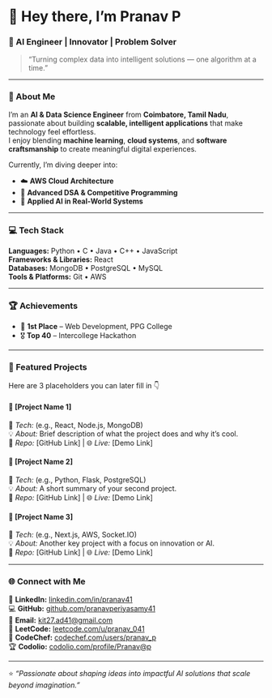 # 👋 Hey there, I’m **Pranav P**

### 🚀 AI Engineer | Innovator | Problem Solver  
> “Turning complex data into intelligent solutions — one algorithm at a time.”

---

### 🧠 About Me  
I’m an **AI & Data Science Engineer** from **Coimbatore, Tamil Nadu**, passionate about building **scalable, intelligent applications** that make technology feel effortless.  
I enjoy blending **machine learning**, **cloud systems**, and **software craftsmanship** to create meaningful digital experiences.

Currently, I’m diving deeper into:  
- ☁️ **AWS Cloud Architecture**  
- 🧩 **Advanced DSA & Competitive Programming**  
- 🤖 **Applied AI in Real-World Systems**

---

### 💻 Tech Stack
**Languages:** Python • C • Java • C++ • JavaScript  
**Frameworks & Libraries:** React  
**Databases:** MongoDB • PostgreSQL • MySQL  
**Tools & Platforms:** Git • AWS  

---

### 🏆 Achievements  
- 🥇 **1st Place** – Web Development, PPG College  
- 🎖️ **Top 40** – Intercollege Hackathon  

---

### 🧩 Featured Projects  
Here are 3 placeholders you can later fill in 👇  

#### 🔹 **[Project Name 1]**  
🧰 *Tech:* (e.g., React, Node.js, MongoDB)  
💡 *About:* Brief description of what the project does and why it’s cool.  
🔗 *Repo:* [GitHub Link] | 🌐 *Live:* [Demo Link]

#### 🔹 **[Project Name 2]**  
🧰 *Tech:* (e.g., Python, Flask, PostgreSQL)  
💡 *About:* A short summary of your second project.  
🔗 *Repo:* [GitHub Link] | 🌐 *Live:* [Demo Link]

#### 🔹 **[Project Name 3]**  
🧰 *Tech:* (e.g., Next.js, AWS, Socket.IO)  
💡 *About:* Another key project with a focus on innovation or AI.  
🔗 *Repo:* [GitHub Link] | 🌐 *Live:* [Demo Link]

---

### 🌐 Connect with Me  
🔗 **LinkedIn:** [linkedin.com/in/pranav41](https://www.linkedin.com/in/pranav41)  
💻 **GitHub:** [github.com/pranavperiyasamy41](https://github.com/pranavperiyasamy41)  
📧 **Email:** [kit27.ad41@gmail.com](mailto:kit27.ad41@gmail.com)  
🧮 **LeetCode:** [leetcode.com/u/pranav_041](https://leetcode.com/u/pranav_041/)  
🥇 **CodeChef:** [codechef.com/users/pranav_p](https://www.codechef.com/users/pranav_p)  
🏆 **Codolio:** [codolio.com/profile/Pranav@p](https://codolio.com/profile/Pranav@p)

---

⭐ *“Passionate about shaping ideas into impactful AI solutions that scale beyond imagination.”*  
